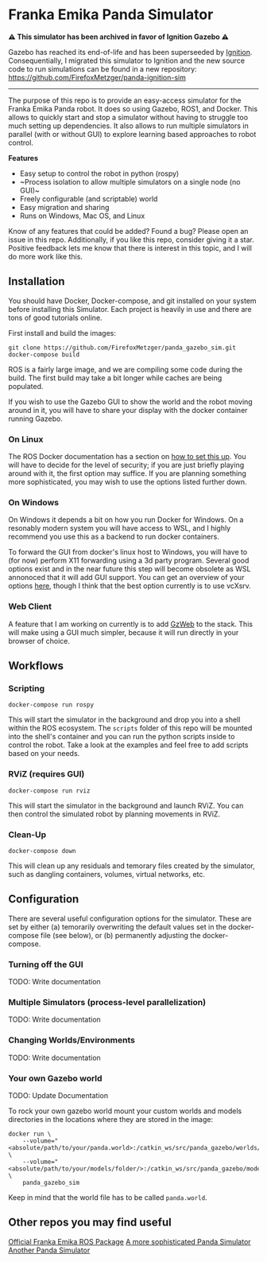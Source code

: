 # Franka Emika Panda Simulator

**⚠️ This simulator has been archived in favor of Ignition Gazebo ⚠️**

Gazebo has reached its end-of-life and has been superseeded by
[Ignition](https://ignitionrobotics.org/home). Consequentially, I migrated this
simulator to Ignition and the new source code to run simulations can be found
in a new repository: https://github.com/FirefoxMetzger/panda-ignition-sim

---

The purpose of this repo is to provide an easy-access simulator for the Franka
Emika Panda robot. It does so using Gazebo, ROS1, and Docker. This allows to
quickly start and stop a simulator without having to struggle too much setting
up dependencies. It also allows to run multiple simulators in parallel (with or
without GUI) to explore learning based approaches to robot control.

**Features**

- Easy setup to control the robot in python (rospy)
- ~Process isolation to allow multiple simulators on a single node (no GUI)~
- Freely configurable (and scriptable) world
- Easy migration and sharing
- Runs on Windows, Mac OS, and Linux

Know of any features that could be added? Found a bug? Please open an issue in this repo.
Additionally, if you like this repo, consider giving it a star. Positive feedback lets 
me know that there is interest in this topic, and I will do more work like this.

## Installation
You should have Docker, Docker-compose, and git installed on your system before
installing this Simulator. Each project is heavily in use and there are tons of
good tutorials online.

First install and build the images:
```
git clone https://github.com/FirefoxMetzger/panda_gazebo_sim.git 
docker-compose build
```

ROS is a fairly large image, and we are compiling some code during the build.
The first build may take a bit longer while caches are being populated.

If you wish to use the Gazebo GUI to show the world and the robot moving around
in it, you will have to share your display with the docker container running
Gazebo.

### On Linux
The ROS Docker documentation has a section on [how to set this
up](http://wiki.ros.org/docker/Tutorials/GUI#The_simple_way). You will have to
decide for the level of security; if you are just briefly playing around with
it, the first option may suffice. If you are planning something more
sophisticated, you may wish to use the options listed further down.

### On Windows
On Windows it depends a bit on how you run Docker for Windows. On a resonably
modern system you will have access to WSL, and I highly recommend you use this
as a backend to run docker containers. 

To forward the GUI from docker's linux host to Windows, you will have to (for
now) perform X11 forwarding using a 3d party program. Several good options exist
and in the near future this step will become obsolete as WSL annonoced that it
will add GUI support. You can get an overview of your options
[here](https://techcommunity.microsoft.com/t5/windows-dev-appconsult/running-wsl-gui-apps-on-windows-10/ba-p/1493242),
though I think that the best option currently is to use vcXsrv.

### Web Client
A feature that I am working on currently is to add
[GzWeb](http://gazebosim.org/gzweb.html) to the stack. This will make using a
GUI much simpler, because it will run directly in your browser of choice.

## Workflows
### Scripting

```
docker-compose run rospy
```

This will start the simulator in the background and drop you into a shell within
the ROS ecosystem. The ``scripts`` folder of this repo will be mounted into the
shell's container and you can run the python scripts inside to control the
robot. Take a look at the examples and feel free to add scripts based on your
needs.

### RViZ (requires GUI)

```
docker-compose run rviz
```

This will start the simulator in the background and launch RViZ. You can 
then control the simulated robot by planning movements in RViZ.


### Clean-Up
```
docker-compose down
```

This will clean up any residuals and temorary files created by the simulator,
such as dangling containers, volumes, virtual networks, etc.

## Configuration

There are several useful configuration options for the simulator. These are set
by either (a) temorarily overwriting the default values set in the
docker-compose file (see below), or (b) permanently adjusting the
docker-compose.


### Turning off the GUI
TODO: Write documentation

### Multiple Simulators (process-level parallelization)
TODO: Write documentation

### Changing Worlds/Environments
TODO: Write documentation

### Your own Gazebo world
TODO: Update Documentation

To rock your own gazebo world mount your custom worlds and models directories 
in the locations where they are stored in the image:
```
docker run \
    --volume="<absolute/path/to/your/panda.world>:/catkin_ws/src/panda_gazebo/worlds/" \
    --volume="<absolute/path/to/your/models/folder/>:/catkin_ws/src/panda_gazebo/models" \
    panda_gazebo_sim
```
Keep in mind that the world file has to be called `panda.world`.


## Other repos you may find useful

[Official Franka Emika ROS Package](https://github.com/frankaemika/franka_ros)
[A more sophisticated Panda Simulator](https://github.com/justagist/panda_simulator)
[Another Panda Simulator](https://github.com/erdalpekel/panda_simulation)
